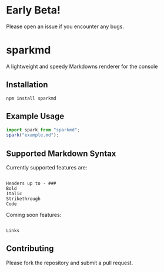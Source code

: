 # Early Beta!

Please open an issue if you encounter any bugs.

# sparkmd

A lightweight and speedy Markdowns renderer for the console

## Installation

`npm install sparkmd`

## Example Usage

```ts
import spark from "sparkmd";
spark("example.md");
```

## Supported Markdown Syntax

Currently supported features are:

```

Headers up to - ###
Bold
Italic
Strikethrough
Code

```

Coming soon features:

```

Links

```

## Contributing

Please fork the repository and submit a pull request.

```

```
